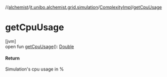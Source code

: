 //[alchemist](../../../index.md)/[it.unibo.alchemist.grid.simulation](../index.md)/[ComplexityImpl](index.md)/[getCpuUsage](get-cpu-usage.md)

# getCpuUsage

[jvm]\
open fun [getCpuUsage](get-cpu-usage.md)(): [Double](https://kotlinlang.org/api/latest/jvm/stdlib/kotlin/-double/index.html)

#### Return

Simulation's cpu usage in %
